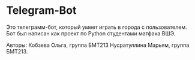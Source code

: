# Telegram-Bot

Это телеграмм-бот, который умеет играть в города с пользователем. Бот был написан как проект по Python студентами матфака ВШЭ.


Авторы: Кобзева Ольга, группа БМТ213
        Нусратуллина Марьям, группа БМТ213.



